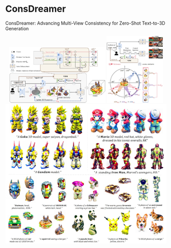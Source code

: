 # ConsDreamer
ConsDreamer: Advancing Multi-View Consistency for Zero-Shot Text-to-3D Generation


<div align="center">
  <img src="resources/total_pipeline.png" width="60%" />
  <img src="resources/pipeline2.png" width="35%" /> 
</div>


<div align="center">
  <img src="resources/results.png" />
</div>


